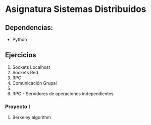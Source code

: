 # Asignatura Sistemas Distribuidos
<!-- [![Build Status](https://travis-ci.org/aerendon/Distribuidos.svg?branch=master)](https://travis-ci.org/aerendon/Distribuidos) -->

## Dependencias:
* Python

## Ejercicios
1. Sockets Localhost
2. Sockets Red
3. RPC
4. Comunicación Grupal
5.
6. RPC - Servidores de operaciones independientes

### Proyecto I
1. Berkeley algorithm
